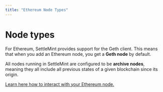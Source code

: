 ```yaml
---
title: "Ethereum Node Types"
---
```


# Node types

For Ethereum, SettleMint provides support for the Geth client. This means that when you add an Ethereum node, you get a **Geth node** by default.

All nodes running in SettleMint are configured to be **archive nodes**, meaning they all include all previous states of a given blockchain since its origin.

[Learn here how to interact with your Ethereum node.](3_ethereum-connect-to-a-node.md)
